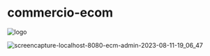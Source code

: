 # commercio-ecom
![logo](https://github.com/hemantkarekar/commercio-ecom-v1_0/assets/63121855/978b1577-8437-43c9-b3be-67913bfddd21)

![screencapture-localhost-8080-ecm-admin-2023-08-11-19_06_47](https://github.com/hemantkarekar/commercio-ecom-v1_0/assets/63121855/01ec8822-b230-4190-b62c-ffbc10b92868)
